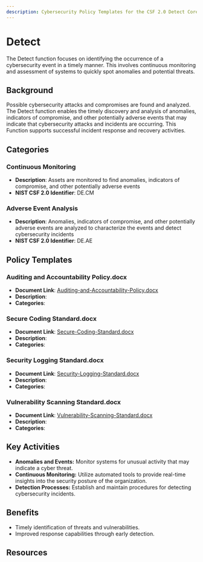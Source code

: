 ```yaml
---
description: Cybersecurity Policy Templates for the CSF 2.0 Detect Core Function
---
```


# Detect

The Detect function focuses on identifying the occurrence of a cybersecurity event in a timely manner. This involves continuous monitoring and assessment of systems to quickly spot anomalies and potential threats.

## Background

Possible cybersecurity attacks and compromises are found and analyzed. The Detect function enables the timely discovery and analysis of anomalies, indicators of compromise, and other potentially adverse events that may indicate that cybersecurity attacks and incidents are occurring. This Function supports successful incident response and recovery activities.

## Categories

### Continuous Monitoring

* **Description**: Assets are monitored to find anomalies, indicators of compromise, and other potentially adverse events
* **NIST CSF 2.0 Identifier**: DE.CM

### Adverse Event Analysis

* **Description**: Anomalies, indicators of compromise, and other potentially adverse events are analyzed to characterize the events and detect cybersecurity incidents
* **NIST CSF 2.0 Identifier**: DE.AE

## Policy Templates

### Auditing and Accountability Policy.docx

* **Document Link**: [Auditing-and-Accountability-Policy.docx](/templates/detect/Auditing-and-Accountability-Policy.docx)
* **Description**:
* **Categories**:

### Secure Coding Standard.docx

* **Document Link**: [Secure-Coding-Standard.docx](/templates/detect/Secure-Coding-Standard.docx)
* **Description**:
* **Categories**:

### Security Logging Standard.docx

* **Document Link**: [Security-Logging-Standard.docx](/templates/detect/Security-Logging-Standard.docx)
* **Description**:
* **Categories**:

### Vulnerability Scanning Standard.docx

* **Document Link**: [Vulnerability-Scanning-Standard.docx](/templates/detect//Vulnerability-Scanning-Standard.docx)
* **Description**:
* **Categories**:

## Key Activities

* **Anomalies and Events:** Monitor systems for unusual activity that may indicate a cyber threat.
* **Continuous Monitoring:** Utilize automated tools to provide real-time insights into the security posture of the organization.
* **Detection Processes:** Establish and maintain procedures for detecting cybersecurity incidents.

## Benefits

* Timely identification of threats and vulnerabilities.
* Improved response capabilities through early detection.

## Resources
